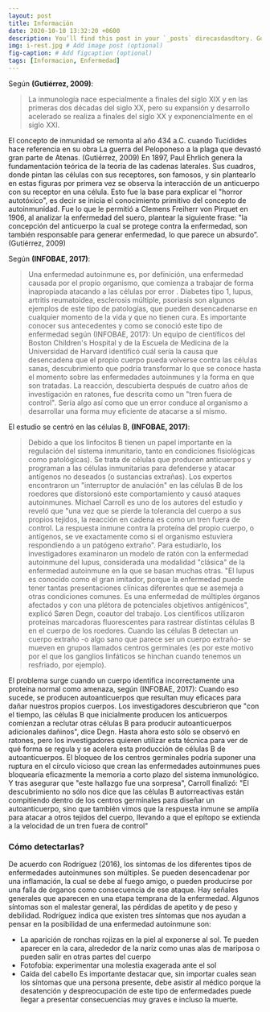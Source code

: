 ```yaml
---
layout: post
title: Información
date: 2020-10-10 13:32:20 +0600
description: You’ll find this post in your `_posts` direcasdasdtory. Go ahead and edit it and re-build the site to see your changes. # Add post description (optional)
img: i-rest.jpg # Add image post (optional)
fig-caption: # Add figcaption (optional)
tags: [Informacion, Enfermedad]
---
```

Según **(Gutiérrez, 2009)**:
>La inmunología nace especialmente a finales del siglo XIX y en las primeras dos décadas del siglo XX, pero su expansión y desarrollo acelerado se realiza a finales del siglo XX y exponencialmente en el siglo XXI.
 
El concepto de inmunidad se remonta al año 434 a.C. cuando Tucídides hace referencia en su obra La guerra del Peloponeso a la plaga que devastó gran parte de Atenas. (Gutiérrez, 2009)
En 1897, Paul Ehrlich genera la fundamentación teórica de la teoría de las cadenas laterales. Sus cuadros, donde pintan las células con sus receptores, son famosos, y sin plantearlo en estas figuras por primera vez se observa la interacción de un anticuerpo con su receptor en una célula. Esto fue la base para explicar el "horror autotóxico", es decir se inicia el conocimiento primitivo del concepto de autoinmunidad. Fue lo que le permitió a Clemens Freiherr von Pirquet en 1906, al analizar la enfermedad del suero, plantear la siguiente frase: "la concepción del anticuerpo la cual se protege contra la enfermedad, son también responsable para generar enfermedad, lo que parece un absurdo”. (Gutiérrez, 2009)
 
Según **(INFOBAE, 2017)**:
>Una enfermedad autoinmune es, por definición, una enfermedad causada por el propio organismo, que comienza a trabajar de forma inapropiada atacando a las células por error . Diabetes tipo 1, lupus, artritis reumatoidea, esclerosis múltiple, psoriasis son algunos ejemplos de este tipo de patologías, que pueden desencadenarse en cualquier momento de la vida y que no tienen cura.
Es importante conocer sus antecedentes y como se conoció este tipo de enfermedad según (INFOBAE, 2017):
Un equipo de científicos del Boston Children's Hospital y de la Escuela de Medicina de la Universidad de Harvard identificó cuál sería la causa que desencadena que el propio cuerpo pueda volverse contra las células sanas, descubrimiento que podría transformar lo que se conoce hasta el momento sobre las enfermedades autoinmunes y la forma en que son tratadas. La reacción, descubierta después de cuatro años de investigación en ratones, fue descrita como un "tren fuera de control". Sería algo así como que un error conduce al organismo a desarrollar una forma muy eficiente de atacarse a sí mismo.
 
El estudio se centró en las células B, **(INFOBAE, 2017)**:
>Debido a que los linfocitos B tienen un papel importante en la regulación del sistema inmunitario, tanto en condiciones fisiológicas como patológicas). Se trata de células que producen anticuerpos y programan a las células inmunitarias para defenderse y atacar antígenos no deseados (o sustancias extrañas). Los expertos encontraron un "interruptor de anulación" en las células B de los roedores que distorsionó este comportamiento y causó ataques autoinmunes. Michael Carroll es uno de los autores del estudio y reveló que "una vez que se pierde la tolerancia del cuerpo a sus propios tejidos, la reacción en cadena es como un tren fuera de control. La respuesta inmune contra la proteína del propio cuerpo, o antígenos, se ve exactamente como si el organismo estuviera respondiendo a un patógeno extraño". Para estudiarlo, los investigadores examinaron un modelo de ratón con la enfermedad autoinmune del lupus, considerada una modalidad "clásica" de la enfermedad autoinmune en la que se basan muchas otras. "El lupus es conocido como el gran imitador, porque la enfermedad puede tener tantas presentaciones clínicas diferentes que se asemeja a otras condiciones comunes. Es una enfermedad de múltiples órganos afectados y con una plétora de potenciales objetivos antigénicos", explicó Søren Degn, coautor del trabajo. Los científicos utilizaron proteínas marcadoras fluorescentes para rastrear distintas células B en el cuerpo de los roedores. Cuando las células B detectan un cuerpo extraño -o algo sano que parece ser un cuerpo extraño- se mueven en grupos llamados centros germinales (es por este motivo por el que los ganglios linfáticos se hinchan cuando tenemos un resfriado, por ejemplo).

El problema surge cuando un cuerpo identifica incorrectamente una proteína normal como amenaza, según (INFOBAE, 2017):
Cuando eso sucede, se producen autoanticuerpos que resultan muy eficaces para dañar nuestros propios cuerpos. Los investigadores descubrieron que "con el tiempo, las células B que inicialmente producen los anticuerpos comienzan a reclutar otras células B para producir autoanticuerpos adicionales dañinos", dice Degn. Hasta ahora esto sólo se observó en ratones, pero los investigadores quieren utilizar esta técnica para ver de qué forma se regula y se acelera esta producción de células B de autoanticuerpos. El bloqueo de los centros germinales podría suponer una ruptura en el círculo vicioso que crean las enfermedades autoinmunes pues bloquearía eficazmente la memoria a corto plazo del sistema inmunológico. Y tras asegurar que "este hallazgo fue una sorpresa", Carroll finalizó: "El descubrimiento no sólo nos dice que las células B autorreactivas están compitiendo dentro de los centros germinales para diseñar un autoanticuerpo, sino que también vimos que la respuesta inmune se amplía para atacar a otros tejidos del cuerpo, llevando a que el epítopo se extienda a la velocidad de un tren fuera de control"

### Cómo detectarlas?
De acuerdo con Rodríguez (2016), los síntomas de los diferentes tipos de enfermedades autoinmunes son múltiples. Se pueden desencadenar por una inflamación, la cual se debe al fuego amigo, o pueden producirse por una falla de órganos como consecuencia de ese ataque. Hay señales generales que aparecen en una etapa temprana de la enfermedad. Algunos síntomas son el malestar general, las pérdidas de apetito y de peso y debilidad.
Rodríguez indica que existen tres síntomas que nos ayudan a pensar en la posibilidad de una enfermedad autoinmune son:
* La aparición de ronchas rojizas en la piel al exponerse al sol. Te pueden aparecer en la cara, alrededor de la nariz como unas alas de mariposa o pueden salir en otras partes del cuerpo
* Fotofobia: experimentar una molestia exagerada ante el sol
*   Caída del cabello
Es importante destacar que, sin importar cuales sean los síntomas que una persona presente, debe asistir al médico porque la desatención y despreocupación de este tipo de enfermedades puede llegar a presentar consecuencias muy graves e incluso la muerte. 
